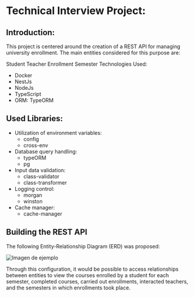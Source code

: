 # Technical Interview Project:

## Introduction:

This project is centered around the creation of a REST API for managing university enrollment. The main entities considered for this purpose are:

Student
Teacher
Enrollment
Semester
Technologies Used:

- Docker
- NestJs
- NodeJs
- TypeScript
- ORM: TypeORM

## Used Libraries:

- Utilization of environment variables:
  - config
  - cross-env
- Database query handling:
  - typeORM
  - pg
- Input data validation:
  - class-validator
  - class-transformer
- Logging control:
  - morgan
  - winston
- Cache manager:
  - cache-manager

## Building the REST API

The following Entity-Relationship Diagram (ERD) was proposed:

![Imagen de ejemplo](https://res.cloudinary.com/dx3atyo8q/image/upload/v1701287576/WhatsApp_Image_2023-11-29_at_2.52.43_PM_yvypo9.jpg)

Through this configuration, it would be possible to access relationships between entities to view the courses enrolled by a student for each semester, completed courses, carried out enrollments, interacted teachers, and the semesters in which enrollments took place.

